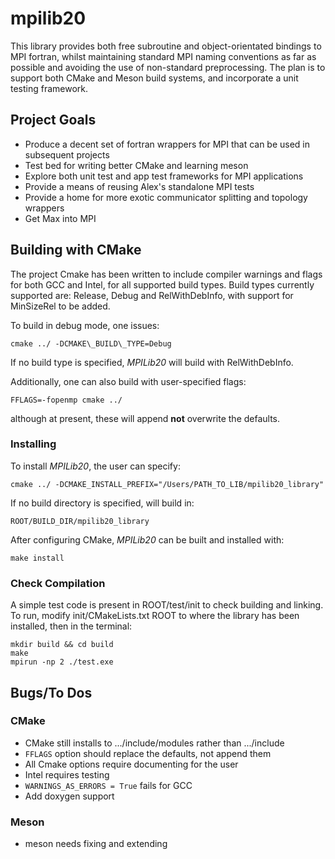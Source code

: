 # mpilib20

This library provides both free subroutine and object-orientated bindings to MPI fortran, whilst maintaining standard MPI naming conventions as far as 
possible and avoiding the use of non-standard preprocessing. 
The plan is to support both CMake and Meson build systems, and incorporate a unit testing framework. 

## Project Goals
* Produce a decent set of fortran wrappers for MPI that can be used in subsequent projects
* Test bed for writing better CMake and learning meson
* Explore both unit test and app test frameworks for MPI applications
* Provide a means of reusing Alex's standalone MPI tests 
* Provide a home for more exotic communicator splitting and topology wrappers
* Get Max into MPI 


## Building with CMake

The project Cmake has been written to include compiler warnings and flags for both GCC and Intel, for all supported build types.
Build types currently supported are: Release, Debug and RelWithDebInfo, with support for MinSizeRel to be added. 

To build in debug mode, one issues:

`cmake ../ -DCMAKE\_BUILD\_TYPE=Debug`

If no build type is specified, *MPILib20* will build with RelWithDebInfo.

Additionally, one can also build with user-specified flags:

`FFLAGS=-fopenmp cmake ../`

although at present, these will append **not** overwrite the defaults.

### Installing

To install *MPILib20*, the user can specify:

`cmake ../ -DCMAKE_INSTALL_PREFIX="/Users/PATH_TO_LIB/mpilib20_library"`

If no build directory is specified,  will build in:

`ROOT/BUILD_DIR/mpilib20_library`

After configuring CMake, *MPILib20* can be built and installed with:

`make install`


### Check Compilation

A simple test code is present in ROOT/test/init to check building and linking. To run, modify init/CMakeLists.txt ROOT to where the library has been installed, then in the terminal:

`mkdir build && cd build`    
`make`    
`mpirun -np 2 ./test.exe`



## Bugs/To Dos

### CMake
* CMake still installs to .../include/modules rather than .../include
* `FFLAGS` option should replace the defaults, not append them 
* All Cmake options require documenting for the user
* Intel requires testing
* `WARNINGS_AS_ERRORS = True` fails for GCC
* Add doxygen support

### Meson
* meson needs fixing and extending 

